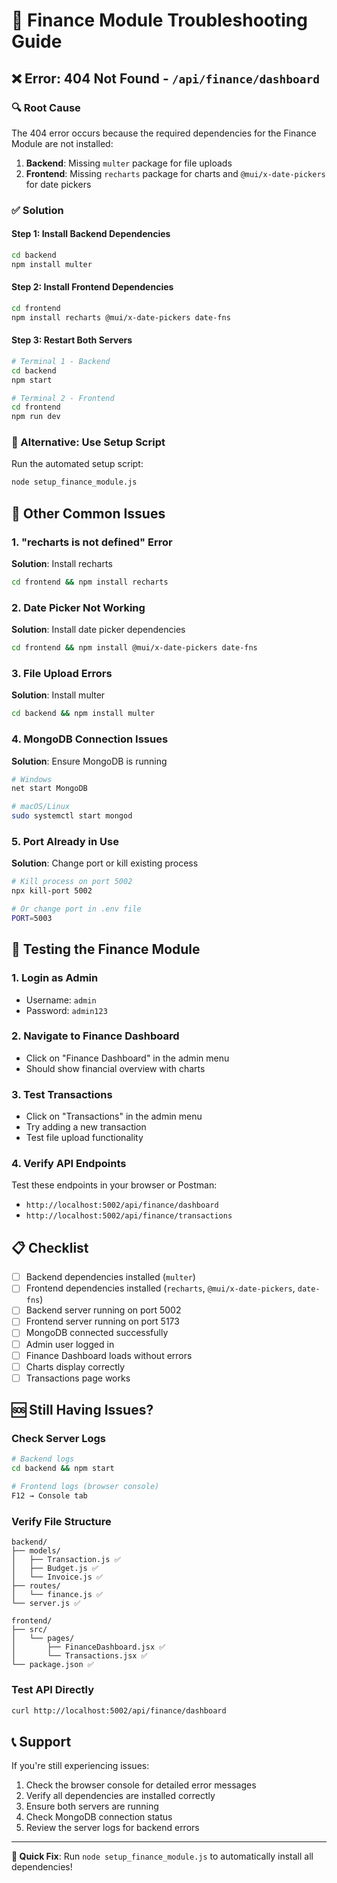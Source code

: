 # 🚨 Finance Module Troubleshooting Guide

## ❌ Error: 404 Not Found - `/api/finance/dashboard`

### 🔍 Root Cause
The 404 error occurs because the required dependencies for the Finance Module are not installed:

1. **Backend**: Missing `multer` package for file uploads
2. **Frontend**: Missing `recharts` package for charts and `@mui/x-date-pickers` for date pickers

### ✅ Solution

#### Step 1: Install Backend Dependencies
```bash
cd backend
npm install multer
```

#### Step 2: Install Frontend Dependencies
```bash
cd frontend
npm install recharts @mui/x-date-pickers date-fns
```

#### Step 3: Restart Both Servers
```bash
# Terminal 1 - Backend
cd backend
npm start

# Terminal 2 - Frontend
cd frontend
npm run dev
```

### 🔧 Alternative: Use Setup Script
Run the automated setup script:
```bash
node setup_finance_module.js
```

## 🐛 Other Common Issues

### 1. **"recharts is not defined" Error**
**Solution**: Install recharts
```bash
cd frontend && npm install recharts
```

### 2. **Date Picker Not Working**
**Solution**: Install date picker dependencies
```bash
cd frontend && npm install @mui/x-date-pickers date-fns
```

### 3. **File Upload Errors**
**Solution**: Install multer
```bash
cd backend && npm install multer
```

### 4. **MongoDB Connection Issues**
**Solution**: Ensure MongoDB is running
```bash
# Windows
net start MongoDB

# macOS/Linux
sudo systemctl start mongod
```

### 5. **Port Already in Use**
**Solution**: Change port or kill existing process
```bash
# Kill process on port 5002
npx kill-port 5002

# Or change port in .env file
PORT=5003
```

## 🧪 Testing the Finance Module

### 1. **Login as Admin**
- Username: `admin`
- Password: `admin123`

### 2. **Navigate to Finance Dashboard**
- Click on "Finance Dashboard" in the admin menu
- Should show financial overview with charts

### 3. **Test Transactions**
- Click on "Transactions" in the admin menu
- Try adding a new transaction
- Test file upload functionality

### 4. **Verify API Endpoints**
Test these endpoints in your browser or Postman:
- `http://localhost:5002/api/finance/dashboard`
- `http://localhost:5002/api/finance/transactions`

## 📋 Checklist

- [ ] Backend dependencies installed (`multer`)
- [ ] Frontend dependencies installed (`recharts`, `@mui/x-date-pickers`, `date-fns`)
- [ ] Backend server running on port 5002
- [ ] Frontend server running on port 5173
- [ ] MongoDB connected successfully
- [ ] Admin user logged in
- [ ] Finance Dashboard loads without errors
- [ ] Charts display correctly
- [ ] Transactions page works

## 🆘 Still Having Issues?

### Check Server Logs
```bash
# Backend logs
cd backend && npm start

# Frontend logs (browser console)
F12 → Console tab
```

### Verify File Structure
```
backend/
├── models/
│   ├── Transaction.js ✅
│   ├── Budget.js ✅
│   └── Invoice.js ✅
├── routes/
│   └── finance.js ✅
└── server.js ✅

frontend/
├── src/
│   └── pages/
│       ├── FinanceDashboard.jsx ✅
│       └── Transactions.jsx ✅
└── package.json ✅
```

### Test API Directly
```bash
curl http://localhost:5002/api/finance/dashboard
```

## 📞 Support

If you're still experiencing issues:
1. Check the browser console for detailed error messages
2. Verify all dependencies are installed correctly
3. Ensure both servers are running
4. Check MongoDB connection status
5. Review the server logs for backend errors

---

**🎯 Quick Fix**: Run `node setup_finance_module.js` to automatically install all dependencies!

